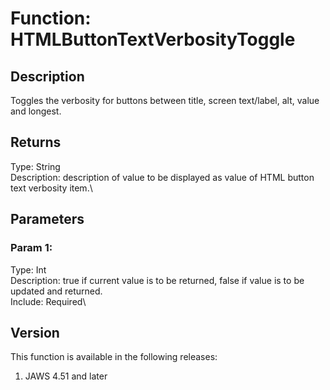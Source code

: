 # Function: HTMLButtonTextVerbosityToggle

## Description

Toggles the verbosity for buttons between title, screen text/label, alt,
value and longest.

## Returns

Type: String\
Description: description of value to be displayed as value of HTML
button text verbosity item.\

## Parameters

### Param 1:

Type: Int\
Description: true if current value is to be returned, false if value is
to be updated and returned.\
Include: Required\

## Version

This function is available in the following releases:

1.  JAWS 4.51 and later
